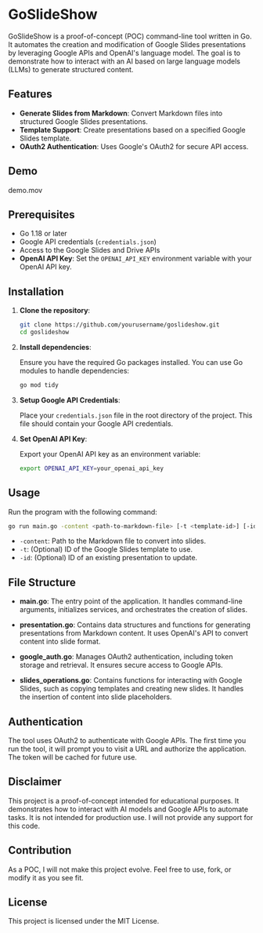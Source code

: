 # GoSlideShow

GoSlideShow is a proof-of-concept (POC) command-line tool written in Go. It automates the creation and modification of Google Slides presentations by leveraging Google APIs and OpenAI's language model. The goal is to demonstrate how to interact with an AI based on large language models (LLMs) to generate structured content.

## Features

- **Generate Slides from Markdown**: Convert Markdown files into structured Google Slides presentations.
- **Template Support**: Create presentations based on a specified Google Slides template.
- **OAuth2 Authentication**: Uses Google's OAuth2 for secure API access.

## Demo

demo.mov

## Prerequisites

- Go 1.18 or later
- Google API credentials (`credentials.json`)
- Access to the Google Slides and Drive APIs
- **OpenAI API Key**: Set the `OPENAI_API_KEY` environment variable with your OpenAI API key.

## Installation

1. **Clone the repository**:

   ```bash
   git clone https://github.com/yourusername/goslideshow.git
   cd goslideshow
   ```

2. **Install dependencies**:

   Ensure you have the required Go packages installed. You can use Go modules to handle dependencies:

   ```bash
   go mod tidy
   ```

3. **Setup Google API Credentials**:

   Place your `credentials.json` file in the root directory of the project. This file should contain your Google API credentials.

4. **Set OpenAI API Key**:

   Export your OpenAI API key as an environment variable:

   ```bash
   export OPENAI_API_KEY=your_openai_api_key
   ```

## Usage

Run the program with the following command:

```bash
go run main.go -content <path-to-markdown-file> [-t <template-id>] [-id <presentation-id>]
```

- `-content`: Path to the Markdown file to convert into slides.
- `-t`: (Optional) ID of the Google Slides template to use.
- `-id`: (Optional) ID of an existing presentation to update.

## File Structure

- **main.go**: The entry point of the application. It handles command-line arguments, initializes services, and orchestrates the creation of slides.

- **presentation.go**: Contains data structures and functions for generating presentations from Markdown content. It uses OpenAI's API to convert content into slide format.

- **google_auth.go**: Manages OAuth2 authentication, including token storage and retrieval. It ensures secure access to Google APIs.

- **slides_operations.go**: Contains functions for interacting with Google Slides, such as copying templates and creating new slides. It handles the insertion of content into slide placeholders.

## Authentication

The tool uses OAuth2 to authenticate with Google APIs. The first time you run the tool, it will prompt you to visit a URL and authorize the application. The token will be cached for future use.

## Disclaimer

This project is a proof-of-concept intended for educational purposes. It demonstrates how to interact with AI models and Google APIs to automate tasks. It is not intended for production use. I will not provide any support for this code.

## Contribution

As a POC, I will not make this project evolve. Feel free to use, fork, or modify it as you see fit.

## License

This project is licensed under the MIT License.
